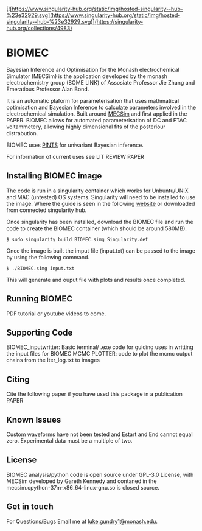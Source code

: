 [![https://www.singularity-hub.org/static/img/hosted-singularity--hub-%23e32929.svg](https://www.singularity-hub.org/static/img/hosted-singularity--hub-%23e32929.svg)](https://singularity-hub.org/collections/4983)


# BIOMEC
Bayesian Inference and Optimisation for the Monash electrochemical Simulator (MECSim) is the application developed by the
monash electrochemistry group (SOME LINK) of Assosiate Professor Jie Zhang and Emeratious Professor Alan Bond.

It is an automatic plaform for parameterisation that uses mathmatical optimisation and Bayesian Inference to calculate parameters involved in the electrochemical simulation.
Built around [MECSim](http://www.garethkennedy.net/MECSim.html) and first applied in the PAPER. BIOMEC allows for automated parameterisation of DC and FTAC voltammetery, allowing highly dimensional fits of the posteriour distrabution.

BIOMEC uses [PINTS](https://github.com/pints-team/pints) for univariant Bayesian inference.

For information of current uses see LIT REVIEW PAPER

## Installing BIOMEC image
The code is run in a singularity container which works for Unbuntu/UNIX and MAC (untested) OS systems.
Singularity will need to be installed to use the image. Where the guide is seen in the following [website](https://sylabs.io/guides/3.6/user-guide/quick_start.html) or downloaded from connected singularity hub.

Once singularity has been installed, download the BIOMEC file and run the code to create the BIOMEC container (which should be around 580MB). 

```
$ sudo singularity build BIOMEC.simg Singularity.def
```
Once the image is built the imput file (input.txt) can be passed to the image by using the following command.
```
$ ./BIOMEC.simg input.txt
```
This will generate and ouput file with plots and results once completed.


## Running BIOMEC
PDF tutorial or youtube videos to come.


## Supporting Code
BIOMEC_inputwritter: Basic terminal/ .exe code for guiding uses in writting the input files for BIOMEC
MCMC PLOTTER: code to plot the mcmc output chains from the Iter_log.txt to images 

## Citing
Cite the following paper if you have used this package in a publication PAPER

## Known Issues
Custom waveforms have not been tested and Estart and End cannot equal zero.
Experimental data must be a multiple of two.

## License

BIOMEC analysis/python code is open source under GPL-3.0 License, with MECSim developed by Gareth Kennedy and contaned in the mecsim.cpython-37m-x86_64-linux-gnu.so is closed source.

## Get in touch
For Questions/Bugs Email me at luke.gundry1@monash.edu.